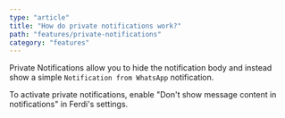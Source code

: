 ```yaml
---
type: "article"
title: "How do private notifications work?"
path: "features/private-notifications"
category: "features"
---
```

Private Notifications allow you to hide the notification body and instead show a simple `Notification from WhatsApp` notification.

To activate private notifications, enable "Don't show message content in notifications" in Ferdi's settings.